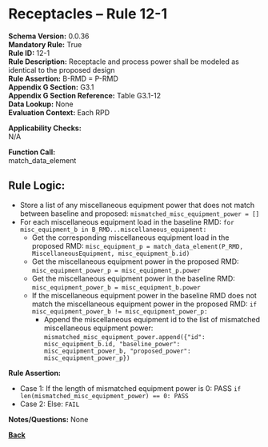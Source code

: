 # Receptacles – Rule 12-1   
**Schema Version:** 0.0.36        
**Mandatory Rule:** True          
**Rule ID:** 12-1  
**Rule Description:** Receptacle and process power shall be modeled as identical to the proposed design  
**Rule Assertion:** B-RMD = P-RMD                                           
**Appendix G Section:** G3.1  
**Appendix G Section Reference:** Table G3.1-12  
**Data Lookup:** None  
**Evaluation Context:** Each RPD  

**Applicability Checks:**  
N/A

**Function Call:**  
match_data_element

## Rule Logic:
- Store a list of any miscellaneous equipment power that does not match between baseline and proposed: `mismatched_misc_equipment_power = []`
- For each miscellaneous equipment load in the baseline RMD: `for misc_equipment_b in B_RMD...miscellaneous_equipment:`
  - Get the corresponding miscellaneous equipment load in the proposed RMD: `misc_equipment_p = match_data_element(P_RMD, MiscellaneousEquipment, misc_equipment_b.id)`
  - Get the miscellaneous equipment power in the proposed RMD: `misc_equipment_power_p = misc_equipment_p.power`
  - Get the miscellaneous equipment power in the baseline RMD: `misc_equipment_power_b = misc_equipment_b.power`
  - If the miscellaneous equipment power in the baseline RMD does not match the miscellaneous equipment power in the proposed RMD: `if misc_equipment_power_b != misc_equipment_power_p:`
    - Append the miscellaneous equipment id to the list of mismatched miscellaneous equipment power: `mismatched_misc_equipment_power.append({"id": misc_equipment_b.id, "baseline_power": misc_equipment_power_b, "proposed_power": misc_equipment_power_p})`

**Rule Assertion:**  
  - Case 1: If the length of mismatched equipment power is 0: PASS `if len(mismatched_misc_equipment_power) == 0: PASS`
  - Case 2: Else: `FAIL`

**Notes/Questions:**
None

 **[Back](../_toc.md)**